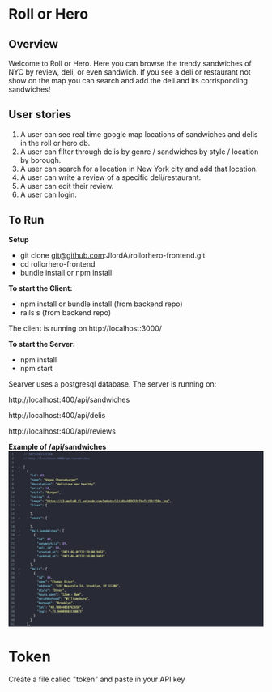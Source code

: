 # Roll or Hero

## Overview

Welcome to Roll or Hero.  Here you can browse the trendy sandwiches of NYC by review, deli, or even sandwich.  If you see a deli or restaurant not show on the map you can search and add the deli and its corrisponding sandwiches!

## User stories

1. A user can see real time google map locations of sandwiches and delis in the roll or hero db.
2. A user can filter through delis by genre / sandwiches by style / location by borough.
3. A user can search for a location in New York city and add that location.
4. A user can write a review of a specific deli/restaurant.
5. A user can edit their review.
6. A user can login. 

<!-- ![Read Me Server](public/img/RollorHeroGif.gif) -->

## To Run
**Setup**
* git clone git@github.com:JlordA/rollorhero-frontend.git
* cd rollorhero-frontend
* bundle install or npm install

**To start the Client:**
* npm install or bundle install (from backend repo)
* rails s (from backend repo)

The client is running on http://localhost:3000/

**To start the Server:**
* npm install
* npm start

Searver uses a postgresql database.  The server is running on:

http://localhost:400/api/sandwiches

http://localhost:400/api/delis

http://localhost:400/api/reviews

**Example of /api/sandwiches**
![Read Me Server](public/img/readmeserver.png)

# Token
Create a file called "token" and paste in your API key